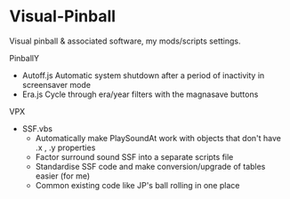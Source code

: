 # Visual-Pinball
Visual pinball & associated software, my mods/scripts settings.

PinballY
  - Autoff.js Automatic system shutdown after a period of inactivity in screensaver mode
  - Era.js    Cycle through era/year filters with the magnasave buttons

VPX
  - SSF.vbs
    - Automatically make PlaySoundAt work with objects that don't have .x , .y properties
    - Factor surround sound SSF into a separate scripts file
    - Standardise SSF code and make conversion/upgrade of tables easier (for me) 
    - Common existing code like JP's ball rolling in one place  
